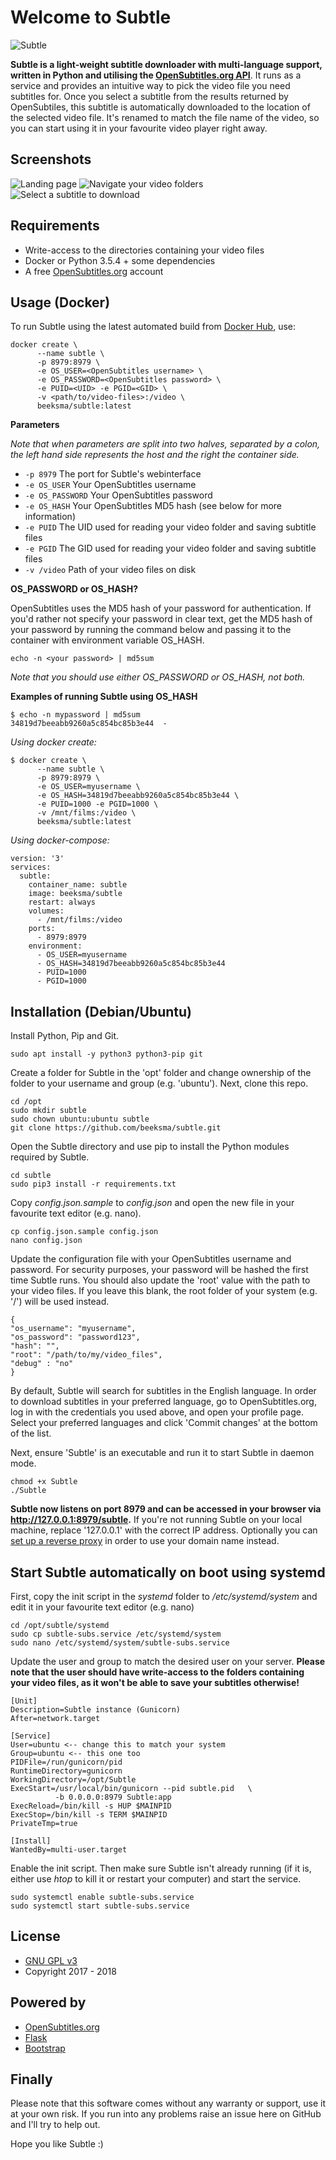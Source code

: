 # Welcome to Subtle
![Subtle](https://user-images.githubusercontent.com/1226128/39083582-159431a6-455e-11e8-86c6-3da36a564d6e.png)


**Subtle is a light-weight subtitle downloader with multi-language support, written in Python and utilising the [OpenSubtitles.org API](http://trac.opensubtitles.org/projects/opensubtitles/wiki/XMLRPC)**. It runs as a service and provides an intuitive way to pick the video file you need subtitles for. Once you select a subtitle from the results returned by OpenSubtiles, this subtitle is automatically downloaded to the location of the selected video file. It's renamed to match the file name of the video, so you can start using it in your favourite video player right away.

## Screenshots

![Landing page](https://user-images.githubusercontent.com/1226128/39084520-3b7e2244-456f-11e8-8e35-d22ebf6a33da.png)
![Navigate your video folders](https://user-images.githubusercontent.com/1226128/39084523-519c613a-456f-11e8-9684-b16cd5b72d14.png)
![Select a subtitle to download](https://user-images.githubusercontent.com/1226128/39084533-73c87fbe-456f-11e8-88ff-fbfa53463ca0.png)

## Requirements

 - Write-access to the directories containing your video files
 - Docker or Python 3.5.4 + some dependencies
 - A free [OpenSubtitles.org](https://www.opensubtitles.org) account 

## Usage (Docker)

To run Subtle using the latest automated build from [Docker Hub](https://hub.docker.com/r/beeksma/subtle/), use:
 
```
docker create \
      --name subtle \
      -p 8979:8979 \
      -e OS_USER=<OpenSubtitles username> \
      -e OS_PASSWORD=<OpenSubtitles password> \
      -e PUID=<UID> -e PGID=<GID> \
      -v <path/to/video-files>:/video \
      beeksma/subtle:latest
```


**Parameters**

*Note that when parameters are split into two halves, separated by a colon, the left hand side represents the host and the right the container side.*
 - ``-p 8979`` The port for Subtle's webinterface
 - ``-e OS_USER`` Your OpenSubtitles username
 - ``-e OS_PASSWORD`` Your OpenSubtitles password
 - ``-e OS_HASH`` Your OpenSubtitles MD5 hash (see below for more information)
 - ``-e PUID`` The UID used for reading your video folder and saving subtitle files
 - ``-e PGID`` The GID used for reading your video folder and saving subtitle files
 - ``-v /video`` Path of your video files on disk

**OS_PASSWORD or OS_HASH?**

 OpenSubtitles uses the MD5 hash of your password for authentication. If you'd rather not specify your password in clear text, get the MD5 hash of your password by running the command below and passing it to the container with environment variable OS_HASH.

``echo -n <your password> | md5sum``

*Note that you should use either OS_PASSWORD or OS_HASH, not both.*

**Examples of running Subtle using OS_HASH**


```
$ echo -n mypassword | md5sum
34819d7beeabb9260a5c854bc85b3e44  -
```

*Using docker create:*

```
$ docker create \
      --name subtle \
      -p 8979:8979 \
      -e OS_USER=myusername \
      -e OS_HASH=34819d7beeabb9260a5c854bc85b3e44 \
      -e PUID=1000 -e PGID=1000 \
      -v /mnt/films:/video \
      beeksma/subtle:latest
```

*Using docker-compose:*

```
version: '3'
services:
  subtle:
    container_name: subtle
    image: beeksma/subtle
    restart: always
    volumes:
      - /mnt/films:/video
    ports:
      - 8979:8979
    environment:
      - OS_USER=myusername
      - OS_HASH=34819d7beeabb9260a5c854bc85b3e44
      - PUID=1000
      - PGID=1000
```

## Installation (Debian/Ubuntu)

Install Python, Pip and Git.

    sudo apt install -y python3 python3-pip git

Create a folder for Subtle in the 'opt' folder and change ownership of the folder to your username and group (e.g. 'ubuntu'). Next, clone this repo.

    cd /opt
    sudo mkdir subtle
    sudo chown ubuntu:ubuntu subtle
    git clone https://github.com/beeksma/subtle.git

Open the Subtle directory and use pip to install the Python modules required by Subtle.

    cd subtle
    sudo pip3 install -r requirements.txt 

Copy *config.json.sample* to *config.json* and open the new file in your favourite text editor (e.g. nano).

    cp config.json.sample config.json
    nano config.json

Update the configuration file with your OpenSubtitles username and password. For security purposes, your password will be hashed the first time Subtle runs. You should also update the 'root' value with the path to your video files. If you leave this blank, the root folder of your system (e.g. '/') will be used instead.

    {
    "os_username": "myusername",
    "os_password": "password123",
    "hash": "",
    "root": "/path/to/my/video_files",
    "debug" : "no"
    }

By default, Subtle will search for subtitles in the English language. In order to download subtitles in your preferred language, go to OpenSubtitles.org, log in with the credentials you used above, and open your profile page. Select your preferred languages and click 'Commit changes' at the bottom of the list.

Next, ensure 'Subtle' is an executable and run it to start Subtle in daemon mode.

    chmod +x Subtle
    ./Subtle

**Subtle now listens on port 8979 and can be accessed in your browser via http://127.0.0.1:8979/subtle.** If you're not running Subtle on your local machine, replace '127.0.0.1' with the correct IP address. Optionally you can [set up a reverse proxy](https://duckduckgo.com/?q=how+to+set+up+a+reverse+proxy&t=ffab&ia=web) in order to use your domain name instead.

## Start Subtle automatically on boot using systemd

First, copy the init script in the *systemd* folder to */etc/systemd/system* and edit it in your favourite text editor (e.g. nano)

    cd /opt/subtle/systemd
    sudo cp subtle-subs.service /etc/systemd/system
    sudo nano /etc/systemd/system/subtle-subs.service 

Update the user and group to match the desired user on your server. **Please note that the user should have write-access to the folders containing your video files, as it won't be able to save your subtitles otherwise!**

    [Unit]
    Description=Subtle instance (Gunicorn)
    After=network.target
    
    [Service]
    User=ubuntu <-- change this to match your system
    Group=ubuntu <-- this one too
    PIDFile=/run/gunicorn/pid
    RuntimeDirectory=gunicorn
    WorkingDirectory=/opt/Subtle
    ExecStart=/usr/local/bin/gunicorn --pid subtle.pid   \
              -b 0.0.0.0:8979 Subtle:app
    ExecReload=/bin/kill -s HUP $MAINPID
    ExecStop=/bin/kill -s TERM $MAINPID
    PrivateTmp=true
    
    [Install]
    WantedBy=multi-user.target

Enable the init script. Then make sure Subtle isn't already running (if it is, either use *htop* to kill it or restart your computer) and start the service.

    sudo systemctl enable subtle-subs.service
    sudo systemctl start subtle-subs.service

## License

* [GNU GPL v3](http://www.gnu.org/licenses/gpl.html)
* Copyright 2017 - 2018

## Powered by

 - [OpenSubtitles.org](https://www.opensubtitles.org)
 - [Flask](http://flask.pocoo.org/)
 - [Bootstrap](https://getbootstrap.com/)

## Finally

Please note that this software comes without any warranty or support, use it at your own risk. If you run into any problems raise an issue here on GitHub and I'll try to help out.

Hope you like Subtle :)
